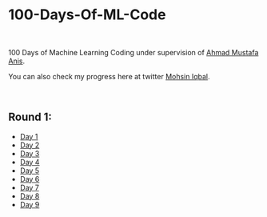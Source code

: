 # 100-Days-Of-ML-Code
<br>

100 Days of Machine Learning Coding under supervision of [Ahmad Mustafa Anis](https://github.com/ahmadmustafaanis).

You can also check my progress here at twitter [Mohsin Iqbal](https://twitter.com/MohsinIqbalpk).

<br>

## Round 1:
- [Day 1](https://github.com/mohsinipk/100-Days-Of-ML-Code/tree/main/Round%201)
- [Day 2](https://github.com/mohsinipk/100-Days-Of-ML-Code/tree/main/Round%201)
- [Day 3](https://github.com/mohsinipk/100-Days-Of-ML-Code/tree/main/Round%201)
- [Day 4](https://github.com/mohsinipk/100-Days-Of-ML-Code/tree/main/Round%201)
- [Day 5](https://github.com/mohsinipk/100-Days-Of-ML-Code/tree/main/Round%201)
- [Day 6](https://github.com/mohsinipk/100-Days-Of-ML-Code/tree/main/Round%201)
- [Day 7](https://github.com/mohsinipk/100-Days-Of-ML-Code/tree/main/Round%201)
- [Day 8](https://github.com/mohsinipk/100-Days-Of-ML-Code/tree/main/Round%201)
- [Day 9](https://github.com/mohsinipk/100-Days-Of-ML-Code/tree/main/Round%201)
